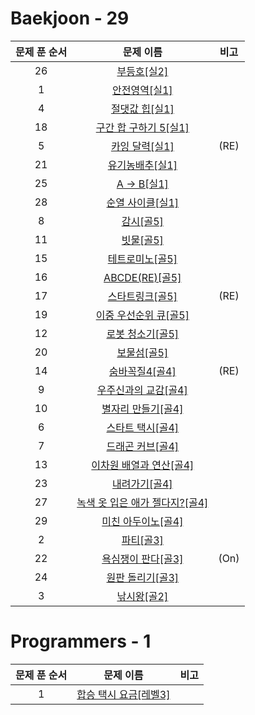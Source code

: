 # Baekjoon - 29
|문제 푼 순서|문제 이름|비고|
|:---:|:---:|:---:|
|26|[부등호[실2]](https://www.acmicpc.net/problem/2529)|
|1|[안전영역[실1]](https://www.acmicpc.net/problem/2468)|
|4|[절댓값 힙[실1]](https://www.acmicpc.net/problem/11286)|
|18|[구간 합 구하기 5[실1]](https://www.acmicpc.net/problem/11660)|
|5|[카잉 달력[실1]](https://www.acmicpc.net/problem/6064)|(RE)|
|21|[유기농배추[실1]](https://www.acmicpc.net/problem/1012)|
|25|[A -> B[실1]](https://www.acmicpc.net/problem/16953)|
|28|[순열 사이클[실1]](https://www.acmicpc.net/problem/10451)|
|8|[감시[골5]](https://www.acmicpc.net/problem/15683)|
|11|[빗물[골5]](https://www.acmicpc.net/problem/14719)|
|15|[테트로미노[골5]](https://www.acmicpc.net/problem/14500)|
|16|[ABCDE(RE)[골5]](https://www.acmicpc.net/problem/13023)|
|17|[스타트링크[골5]](https://www.acmicpc.net/problem/5014)|(RE)|
|19|[이중 우선순위 큐[골5]](https://www.acmicpc.net/problem/7662)|
|12|[로봇 청소기[골5]](https://www.acmicpc.net/problem/14503)|
|20|[보물섬[골5]](https://www.acmicpc.net/problem/2589)|
|14|[숨바꼭질4[골4]](https://www.acmicpc.net/problem/13913)|(RE)|
|9|[우주신과의 교감[골4]](https://www.acmicpc.net/problem/1774)|
|10|[별자리 만들기[골4]](https://www.acmicpc.net/problem/4386)|
|6|[스타트 택시[골4]](https://www.acmicpc.net/problem/19238)|
|7|[드래곤 커브[골4]](https://www.acmicpc.net/problem/15685)|
|13|[이차원 배열과 연산[골4]](https://www.acmicpc.net/problem/17140)|
|23|[내려가기[골4]](https://www.acmicpc.net/problem/2096)|
|27|[녹색 옷 입은 애가 젤다지?[골4]](https://www.acmicpc.net/problem/4485)|
|29|[미친 아두이노[골4]](https://www.acmicpc.net/problem/8972)|
|2|[파티[골3]](https://www.acmicpc.net/problem/1238)|
|22|[욕심쟁이 판다[골3]](https://www.acmicpc.net/problem/1937)|(On)|
|24|[원판 돌리기[골3]](https://www.acmicpc.net/problem/17822)||
|3|[낚시왕[골2]](https://www.acmicpc.net/problem/17143)|

# Programmers - 1

|문제 푼 순서|문제 이름|비고|
|:---:|:---:|:---:|
|1|[합승 택시 요금[레벨3]](https://programmers.co.kr/learn/courses/30/lessons/72413) |
